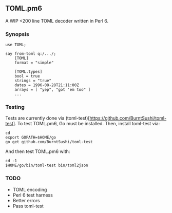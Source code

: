 ## TOML.pm6

A WIP <200 line TOML decoder written in Perl 6.

### Synopsis

    use TOML;

    say from-toml q:/.../;
        [TOML]
        format = "simple"

        [TOML.types]
        bool = true
        strings = "true"
        dates = 1996-08-28T21:11:00Z
        arrays = [ "yep", "got 'em too" ]
        ...

### Testing

Tests are currently done via (toml-test)[https://github.com/BurntSushi/toml-test].
To test TOML.pm6, Go must be installed. Then, install toml-test via:

    cd
    export GOPATH=$HOME/go
    go get github.com/BurntSushi/toml-test

And then test TOML.pm6 with:

    cd -1
    $HOME/go/bin/toml-test bin/toml2json

### TODO

 * TOML encoding
 * Perl 6 test harness
 * Better errors
 * Pass toml-test
